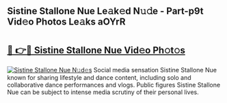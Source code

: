 ## Sistine Stallone Nue Le𝚊k𝚎d N𝚞𝚍e - Part-p9t Vid𝚎o Photos Le𝚊ks aOYrR

# <h2><a href="http://fb79b7x.evod.top/?m=Sistine+Stallone+Nue">🔗 👉🔴 Sistine Stallone Nue Vid𝚎o Ph𝚘t𝚘s</a></h2>

[![Sistine Stallone Nue N𝚞d𝚎s](https://i.imgur.com/8V9OHl7.gif)](http://fb79b7x.evod.top/?m=Sistine+Stallone+Nue)
Social media sensation Sistine Stallone Nue known for sharing lifestyle and dance content, including solo and collaborative dance performances and vlogs. Public figures Sistine Stallone Nue can be subject to intense media scrutiny of their personal lives. 
